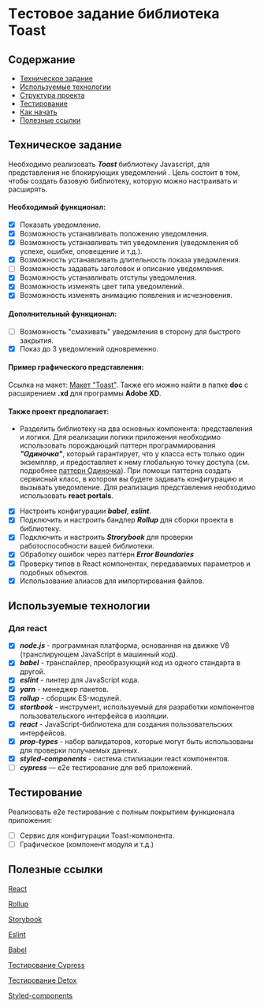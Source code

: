 # Tестовое задание библиотека Toast

## Содержание

- [Техническое задание](#Техническое-задание)
- [Используемые технологии](#Используемые-технологии)
- [Структура проекта](#Структура-проекта)
- [Тестирование](#Тестирование)
- [Как начать](#Как-начать)
- [Полезные ссылки](#Полезные-ссылки)

## Техническое задание

Необходимо реализовать **_Toast_** библиотеку Javascript, для представления не блокирующих уведомлений . Цель состоит в том, чтобы создать базовую библиотеку, которую можно настраивать и расширять.

#### Необходимый функционал:

- [x] Показать уведомление.
- [x] Возможность устанавливать положению уведомления.
- [x] Возможность устанавливать тип уведомления (уведомления об успехе, ошибке, оповещение и т.д.).
- [x] Возможность устанавливать длительность показа уведомления.
- [ ] Возможность задавать заголовок и описание уведомления.
- [x] Возможность устанавливать отступы уведомления.
- [x] Возможность изменять цвет типа уведомлений.
- [x] Возможность изменять анимацию появления и исчезновения.

#### Дополнительный функционал:

- [ ] Возможность "смахивать" уведомления в сторону для быстрого закрытия.
- [x] Показ до 3 уведомлений одновременно.

#### Пример графического представления:

Ссылка на макет: [Макет "Toast"](https://xd.adobe.com/view/9efd755b-6a29-49bf-4e13-d5cd74643170-e8cc/). Также его можно найти в папке **doc** c расширением **.xd** для программы **Adobe XD**.

#### Также проект предполагает:

- Разделить библиотеку на два основных компонента: представления и логики. Для реализации логики приложения необходимо использовать порождающий паттерн программирования **_"Одиночка"_**, который гарантирует, что у класса есть только один экземпляр, и предоставляет к нему глобальную точку доступа (см. подробнее [паттерн Одиночка](https://refactoring.guru/ru/design-patterns/singleton)). При помощи паттерна создать сервисный класс, в котором вы будете задавать конфигурацию и вызывать уведомление. Для реализация представления необходимо использовать **react portals**.

- [x] Настроить конфигурации **_babel_**, **_eslint_**.
- [x] Подключить и настроить бандлер **_Rollup_** для сборки проекта в библиотеку.
- [x] Подключить и настроить **_Strorybook_** для проверки работоспособности вашей библиотеки.
- [x] Обработку ошибок через паттерн **_Error Boundaries_**
- [x] Проверку типов в React компонентах, передаваемых параметров и подобных объектов.
- [x] Использование алиасов для импортирования файлов.

## Используемые технологии

### Для react

- [x] **_node.js_** - программная платформа, основанная на движке V8 (транслирующем JavaScript в машинный код).
- [x] **_babel_** - транспайлер, преобразующий код из одного стандарта в другой.
- [x] **_eslint_** - линтер для JavaScript кода.
- [x] **_yarn_** - менеджер пакетов.
- [x] **_rollup_** - сборщик ES-модулей.
- [x] **_stortbook_** - инструмент, используемый для разработки компонентов пользовательского интерфейса в изоляции.
- [x] **_react_** - JavaScript-библиотека для создания пользовательских интерфейсов.
- [x] **_prop-types_** - набор валидаторов, которые могут быть использованы для проверки получаемых данных.
- [x] **_styled-components_** - система стилизации react компонентов.
- [ ] **_cypress_** — e2e тестирование для веб приложений.

## Тестирование

Реализовать e2e тестирование c полным покрытием функционала приложения:

- [ ] Сервис для конфигурации Toast-компонента.
- [ ] Графическое (компонент модуля и т.д.)

## Полезные ссылки

[React](https://reactjs.org/docs/getting-started.html)

[Rollup](https://rollupjs.org/guide/en/)

[Storybook](https://storybook.js.org/docs/basics/introduction/)

[Eslint](https://eslint.org/docs/user-guide/configuring)

[Babel](https://babeljs.io/docs/en/configuration)

[Тестирование Cypress](https://docs.cypress.io/guides/overview/why-cypress.html#In-a-nutshell)

[Тестирование Detox](https://github.com/wix/Detox/blob/master/docs/README.md)

[Styled-components](https://www.styled-components.com/docs)
